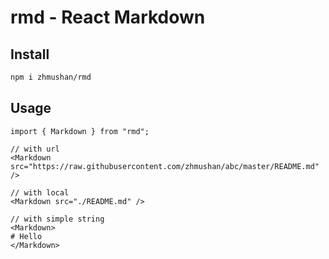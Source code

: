 # rmd - React Markdown

## Install

```sh
npm i zhmushan/rmd
```

## Usage

```tsx
import { Markdown } from "rmd";

// with url
<Markdown src="https://raw.githubusercontent.com/zhmushan/abc/master/README.md" />

// with local
<Markdown src="./README.md" />

// with simple string
<Markdown>
# Hello
</Markdown>
```
